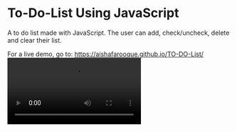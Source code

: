 # To-Do-List Using JavaScript
A to do list made with JavaScript. The user can add, check/uncheck, delete and clear their list. 

For a live demo, go to: https://aishafarooque.github.io/TO-DO-List/ <br/>
![media](demo/media.mp4)
